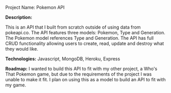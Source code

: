 Project Name: Pokemon API 

<b>Description:</b> 

This is an API that I built from scratch outside of using data from pokeapi.co. The API features three models: Pokemon, Type and Generation. The Pokemon model references Type and Generation. The API has full CRUD functionality allowing users to create, read, update and destroy what they would like.

<b>Technologies:</b> Javascript, MongoDB, Heroku, Express

<b>Roadmap:</b> I wanted to build this API to fit with my other project, a Who's That Pokemon game, but due to the requirements of the project I was unable to make it fit. I plan on using this as a model to build an API to fit with my game.
